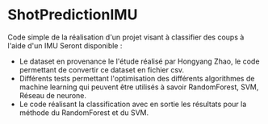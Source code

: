 # ShotPredictionIMU
 Code simple de la réalisation d'un projet visant à classifier des coups à l'aide d'un IMU
 Seront disponible :
 - Le dataset en provenance le l'étude réalisé par Hongyang Zhao, le code permettant de convertir ce dataset en fichier csv.
 - Différents tests permettant l'optimisation des différents algorithmes de machine learning qui peuvent être utilisés à savoir RandomForest, SVM, Réseau de neurone.
 - Le code réalisant la classification avec en sortie les résultats pour la méthode du RandomForest et du SVM.